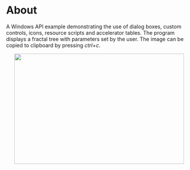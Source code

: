 # About
A Windows API example demonstrating the use of dialog boxes, custom controls, icons,
resource scripts and accelerator tables. The program displays a fractal tree with
parameters set by the user. The image can be copied to clipboard by pressing *ctrl+c*.

<p align="center">
  <img width="460" height="300" src="https://user-images.githubusercontent.com/73359818/167295758-2188547b-4bdc-4913-8ef5-5e53b34c7202.png">
</p>
